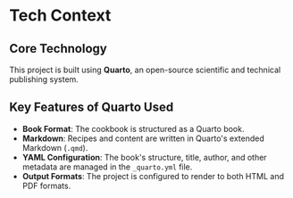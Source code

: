 # Tech Context

## Core Technology

This project is built using **Quarto**, an open-source scientific and technical publishing system.

## Key Features of Quarto Used

- **Book Format**: The cookbook is structured as a Quarto book.
- **Markdown**: Recipes and content are written in Quarto's extended Markdown (`.qmd`).
- **YAML Configuration**: The book's structure, title, author, and other metadata are managed in the `_quarto.yml` file.
- **Output Formats**: The project is configured to render to both HTML and PDF formats.
